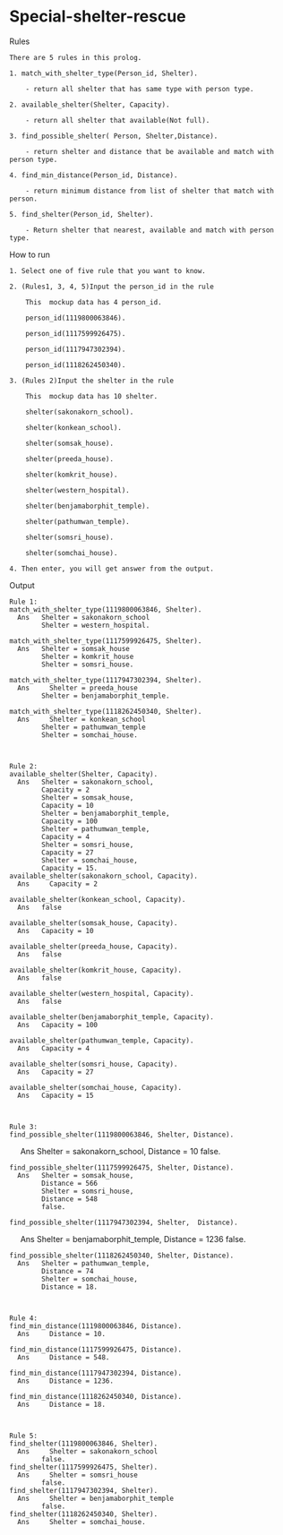 # Special-shelter-rescue
Rules

    There are 5 rules in this prolog.
    
    1. match_with_shelter_type(Person_id, Shelter).
    
        - return all shelter that has same type with person type.
	
    2. available_shelter(Shelter, Capacity).
    
        - return all shelter that available(Not full).
	
    3. find_possible_shelter( Person, Shelter,Distance).
    
        - return shelter and distance that be available and match with person type.
	
    4. find_min_distance(Person_id, Distance).
    
        - return minimum distance from list of shelter that match with person.
	
    5. find_shelter(Person_id, Shelter).
    
        - Return shelter that nearest, available and match with person type.
	



How to run

    1. Select one of five rule that you want to know.
    
    2. (Rules1, 3, 4, 5)Input the person_id in the rule
    
        This  mockup data has 4 person_id.
	
        person_id(1119800063846).
	
        person_id(1117599926475).
	
        person_id(1117947302394).
	
        person_id(1118262450340).
	
    3. (Rules 2)Input the shelter in the rule
    
        This  mockup data has 10 shelter.
	
        shelter(sakonakorn_school).
	
        shelter(konkean_school).
	
        shelter(somsak_house).
	
        shelter(preeda_house).
	
        shelter(komkrit_house).
	
        shelter(western_hospital).
	
        shelter(benjamaborphit_temple).
	
        shelter(pathumwan_temple).
	
        shelter(somsri_house).
	
        shelter(somchai_house).
	
    4. Then enter, you will get answer from the output.
    



Output

    Rule 1:
    match_with_shelter_type(1119800063846, Shelter).
      Ans 	Shelter = sakonakorn_school
            Shelter = western_hospital.

    match_with_shelter_type(1117599926475, Shelter).
      Ans 	Shelter = somsak_house
            Shelter = komkrit_house
            Shelter = somsri_house.

    match_with_shelter_type(1117947302394, Shelter).
      Ans	  Shelter = preeda_house
            Shelter = benjamaborphit_temple.

    match_with_shelter_type(1118262450340, Shelter).
      Ans	  Shelter = konkean_school
            Shelter = pathumwan_temple
            Shelter = somchai_house.  



    Rule 2:
    available_shelter(Shelter, Capacity).
      Ans 	Shelter = sakonakorn_school,
            Capacity = 2
            Shelter = somsak_house,
            Capacity = 10
            Shelter = benjamaborphit_temple,
            Capacity = 100
            Shelter = pathumwan_temple,
            Capacity = 4
            Shelter = somsri_house,
            Capacity = 27
            Shelter = somchai_house,
            Capacity = 15.
    available_shelter(sakonakorn_school, Capacity).
      Ans	  Capacity = 2
      
    available_shelter(konkean_school, Capacity).
      Ans 	false
      
    available_shelter(somsak_house, Capacity).
      Ans 	Capacity = 10
      
    available_shelter(preeda_house, Capacity).
      Ans 	false
      
    available_shelter(komkrit_house, Capacity).
      Ans 	false
      
    available_shelter(western_hospital, Capacity).
      Ans 	false
      
    available_shelter(benjamaborphit_temple, Capacity).
      Ans 	Capacity = 100
      
    available_shelter(pathumwan_temple, Capacity).
      Ans 	Capacity = 4
      
    available_shelter(somsri_house, Capacity).
      Ans 	Capacity = 27
      
    available_shelter(somchai_house, Capacity).
      Ans 	Capacity = 15



    Rule 3:
    find_possible_shelter(1119800063846, Shelter, Distance).
      Ans   Shelter = sakonakorn_school,
            Distance = 10
            false.
            
    find_possible_shelter(1117599926475, Shelter, Distance).
      Ans   Shelter = somsak_house,
            Distance = 566
            Shelter = somsri_house,
            Distance = 548
            false.
            
    find_possible_shelter(1117947302394, Shelter,  Distance).
      Ans   Shelter = benjamaborphit_temple,
            Distance = 1236
            false.

    find_possible_shelter(1118262450340, Shelter, Distance).
      Ans   Shelter = pathumwan_temple,
            Distance = 74
            Shelter = somchai_house,
            Distance = 18.



    Rule 4:
    find_min_distance(1119800063846, Distance).
      Ans	  Distance = 10.
      
    find_min_distance(1117599926475, Distance).
      Ans	  Distance = 548.
      
    find_min_distance(1117947302394, Distance).
      Ans	  Distance = 1236.
      
    find_min_distance(1118262450340, Distance).
      Ans	  Distance = 18.



    Rule 5:
    find_shelter(1119800063846, Shelter).
      Ans	  Shelter = sakonakorn_school
            false.
    find_shelter(1117599926475, Shelter).
      Ans	  Shelter = somsri_house
            false.
    find_shelter(1117947302394, Shelter).
      Ans	  Shelter = benjamaborphit_temple
            false.
    find_shelter(1118262450340, Shelter).
      Ans	  Shelter = somchai_house.
